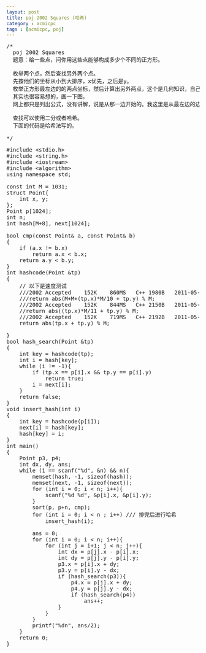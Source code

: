 ```yaml
---
layout: post
title: poj 2002 Squares (哈希)
category : acmicpc
tags : [acmicpc, poj]
---
```


<pre>/*
  poj 2002 Squares
  题意：给一些点，问你用这些点能够构成多少个不同的正方形。

  枚举两个点，然后查找另外两个点。
  先按他们的坐标从小到大排序，x优先，之后是y。
  枚举正方形最左边的的两点坐标，然后计算出另外两点，这个是几何知识，自己想一下吧。
  其实也很容易想的，画一下图。
  网上都只是列出公式，没有讲解，说是从那一边开始的。我这里是从最左边的边找另外两点。

  查找可以使用二分或者哈希。
  下面的代码是哈希法写的。

*/</pre>
<!--more-->
<pre>#include &lt;stdio.h&gt;
#include &lt;string.h&gt;
#include &lt;iostream&gt;
#include &lt;algorithm&gt;
using namespace std;

const int M = 1031;
struct Point{
    int x, y;
};
Point p[1024];
int n;
int hash[M+8], next[1024];

bool cmp(const Point&amp; a, const Point&amp; b)
{
    if (a.x != b.x)
        return a.x &lt; b.x;
    return a.y &lt; b.y;
}
int hashcode(Point &amp;tp)
{
    // 以下是速度测试
    ///2002	Accepted	152K	860MS	C++	1980B	2011-05-02 00:49:34
    ///return abs(M+M+(tp.x)*M/10 + tp.y) % M;
    ///2002	Accepted	152K	844MS	C++	2150B	2011-05-02 00:51:42
    //return abs((tp.x)*M/11 + tp.y) % M;
    ///2002	Accepted	152K	719MS	C++	2192B	2011-05-02 00:52:38
    return abs(tp.x + tp.y) % M;

}
bool hash_search(Point &amp;tp)
{
    int key = hashcode(tp); 
    int i = hash[key];
    while (i != -1){
        if (tp.x == p[i].x &amp;&amp; tp.y == p[i].y)
            return true;
        i = next[i];
    }
    return false;
}
void insert_hash(int i)
{
    int key = hashcode(p[i]);
    next[i] = hash[key];
    hash[key] = i;
}
int main()
{
    Point p3, p4;                
    int dx, dy, ans;
    while (1 == scanf("%d", &amp;n) &amp;&amp; n){
        memset(hash, -1, sizeof(hash));
        memset(next, -1, sizeof(next));
        for (int i = 0; i &lt; n; i++){
            scanf("%d %d", &amp;p[i].x, &amp;p[i].y);
        }
        sort(p, p+n, cmp);
        for (int i = 0; i &lt; n ; i++) /// 排完后进行哈希
            insert_hash(i);

        ans = 0;
        for (int i = 0; i &lt; n; i++){
            for (int j = i+1; j &lt; n; j++){
                int dx = p[j].x - p[i].x;
                int dy = p[j].y - p[i].y;
                p3.x = p[i].x + dy;
                p3.y = p[i].y - dx;
                if (hash_search(p3)){
                    p4.x = p[j].x + dy;
                    p4.y = p[j].y - dx;
                    if (hash_search(p4))
                        ans++;               
                }
            }
        }
        printf("%dn", ans/2);
    }
    return 0;
}</pre>
